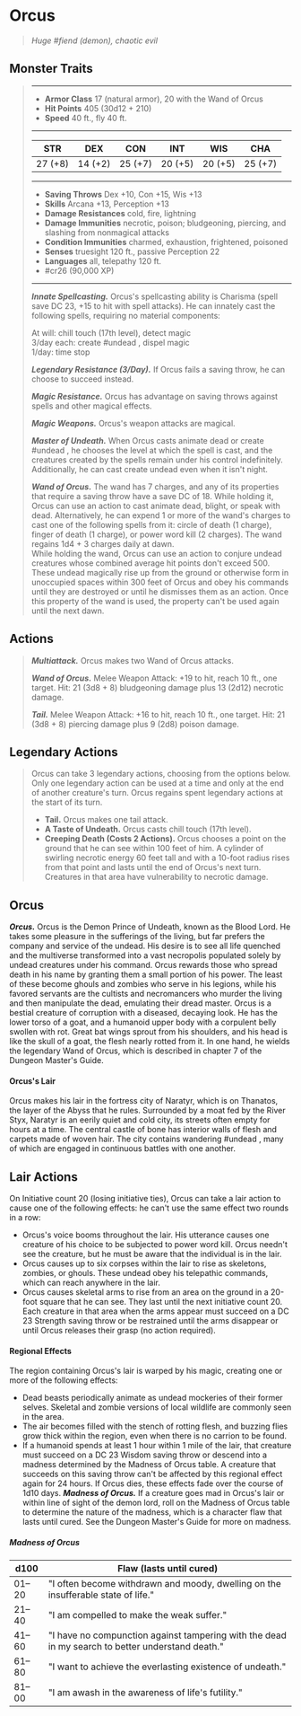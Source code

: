 # Orcus
>*Huge #fiend (demon), chaotic evil*
## Monster Traits
>___
>- **Armor Class** 17 (natural armor), 20 with the Wand of Orcus
>- **Hit Points** 405 (30d12 + 210)
>- **Speed** 40 ft., fly 40 ft.
>___
>|STR|DEX|CON|INT|WIS|CHA|
>|:---:|:---:|:---:|:---:|:---:|:---:|
>|27 (+8)|14 (+2)|25 (+7)|20 (+5)|20 (+5)|25 (+7)|
>___
>- **Saving Throws** Dex +10, Con +15, Wis +13
>- **Skills** Arcana +13, Perception +13
>- **Damage Resistances** cold, fire, lightning
>- **Damage Immunities** necrotic, poison; bludgeoning, piercing, and slashing from nonmagical attacks
>- **Condition Immunities** charmed, exhaustion, frightened, poisoned
>- **Senses** truesight 120 ft., passive Perception 22
>- **Languages** all, telepathy 120 ft.
>- #cr26 (90,000 XP)
>___
>***Innate Spellcasting.*** Orcus's spellcasting ability is Charisma (spell save DC 23, +15 to hit with spell attacks). He can innately cast the following spells, requiring no material components:  
>
>At will: chill touch (17th level), detect magic  
>3/day each: create #undead , dispel magic  
>1/day: time stop  
>
>
>***Legendary Resistance (3/Day).*** If Orcus fails a saving throw, he can choose to succeed instead.  
>
>***Magic Resistance.*** Orcus has advantage on saving throws against spells and other magical effects.  
>
>***Magic Weapons.*** Orcus's weapon attacks are magical.  
>
>***Master of Undeath.*** When Orcus casts animate dead or create #undead , he chooses the level at which the spell is cast, and the creatures created by the spells remain under his control indefinitely. Additionally, he can cast create undead even when it isn't night.  
>
>***Wand of Orcus.*** The wand has 7 charges, and any of its properties that require a saving throw have a save DC of 18. While holding it, Orcus can use an action to cast animate dead, blight, or speak with dead. Alternatively, he can expend 1 or more of the wand's charges to cast one of the following spells from it: circle of death (1 charge), finger of death (1 charge), or power word kill (2 charges). The wand regains 1d4 + 3 charges daily at dawn.  
>While holding the wand, Orcus can use an action to conjure undead creatures whose combined average hit points don't exceed 500. These undead magically rise up from the ground or otherwise form in unoccupied spaces within 300 feet of Orcus and obey his commands until they are destroyed or until he dismisses them as an action. Once this property of the wand is used, the property can't be used again until the next dawn.  
>
## Actions
>***Multiattack.*** Orcus makes two Wand of Orcus attacks.  
>
>***Wand of Orcus.*** Melee Weapon Attack: +19 to hit, reach 10 ft., one target. Hit: 21 (3d8 + 8) bludgeoning damage plus 13 (2d12) necrotic damage.  
>
>***Tail.*** Melee Weapon Attack: +16 to hit, reach 10 ft., one target. Hit: 21 (3d8 + 8) piercing damage plus 9 (2d8) poison damage.  
>
## Legendary Actions
>Orcus can take 3 legendary actions, choosing from the options below. Only one legendary action can be used at a time and only at the end of another creature's turn. Orcus regains spent legendary actions at the start of its turn.
>
>- **Tail.** Orcus makes one tail attack.
>- **A Taste of Undeath.** Orcus casts chill touch (17th level).
>- **Creeping Death (Costs 2 Actions).** Orcus chooses a point on the ground that he can see within 100 feet of him. A cylinder of swirling necrotic energy 60 feet tall and with a 10-foot radius rises from that point and lasts until the end of Orcus's next turn. Creatures in that area have vulnerability to necrotic damage.
## Orcus
***Orcus.*** Orcus is the Demon Prince of Undeath, known as the Blood Lord. He takes some pleasure in the sufferings of the living, but far prefers the company and service of the undead. His desire is to see all life quenched and the multiverse transformed into a vast necropolis populated solely by undead creatures under his command.
Orcus rewards those who spread death in his name by granting them a small portion of his power. The least of these become ghouls and zombies who serve in his legions, while his favored servants are the cultists and necromancers who murder the living and then manipulate the dead, emulating their dread master.
Orcus is a bestial creature of corruption with a diseased, decaying look. He has the lower torso of a goat, and a humanoid upper body with a corpulent belly swollen with rot. Great bat wings sprout from his shoulders, and his head is like the skull of a goat, the flesh nearly rotted from it. In one hand, he wields the legendary Wand of Orcus, which is described in chapter 7 of the Dungeon Master's Guide.
#### Orcus's Lair
Orcus makes his lair in the fortress city of Naratyr, which is on Thanatos, the layer of the Abyss that he rules. Surrounded by a moat fed by the River Styx, Naratyr is an eerily quiet and cold city, its streets often empty for hours at a time. The central castle of bone has interior walls of flesh and carpets made of woven hair. The city contains wandering #undead , many of which are engaged in continuous battles with one another.
## Lair Actions
On Initiative count 20 (losing initiative ties), Orcus can take a lair action to cause one of the following effects: he can't use the same effect two rounds in a row:
- Orcus's voice booms throughout the lair. His utterance causes one creature of his choice to be subjected to power word kill. Orcus needn't see the creature, but he must be aware that the individual is in the lair.
- Orcus causes up to six corpses within the lair to rise as skeletons, zombies, or ghouls. These undead obey his telepathic commands, which can reach anywhere in the lair.
- Orcus causes skeletal arms to rise from an area on the ground in a 20-foot square that he can see. They last until the next initiative count 20. Each creature in that area when the arms appear must succeed on a DC 23 Strength saving throw or be restrained until the arms disappear or until Orcus releases their grasp (no action required).
#### Regional Effects
The region containing Orcus's lair is warped by his magic, creating one or more of the following effects:
- Dead beasts periodically animate as undead mockeries of their former selves. Skeletal and zombie versions of local wildlife are commonly seen in the area.
- The air becomes filled with the stench of rotting flesh, and buzzing flies grow thick within the region, even when there is no carrion to be found.
- If a humanoid spends at least 1 hour within 1 mile of the lair, that creature must succeed on a DC 23 Wisdom saving throw or descend into a madness determined by the Madness of Orcus table. A creature that succeeds on this saving throw can't be affected by this regional effect again for 24 hours.
If Orcus dies, these effects fade over the course of 1d10 days.
***Madness of Orcus.*** If a creature goes mad in Orcus's lair or within line of sight of the demon lord, roll on the Madness of Orcus table to determine the nature of the madness, which is a character flaw that lasts until cured. See the Dungeon Master's Guide for more on madness.
##### Madness of Orcus
| d100 | Flaw (lasts until cured) |
|---|---|
| 01–20 | "I often become withdrawn and moody, dwelling on the insufferable state of life." |
| 21–40 | "I am compelled to make the weak suffer." |
| 41–60 | "I have no compunction against tampering with the dead in my search to better understand death." |
| 61–80 | "I want to achieve the everlasting existence of undeath." |
| 81–00 | "I am awash in the awareness of life's futility." |